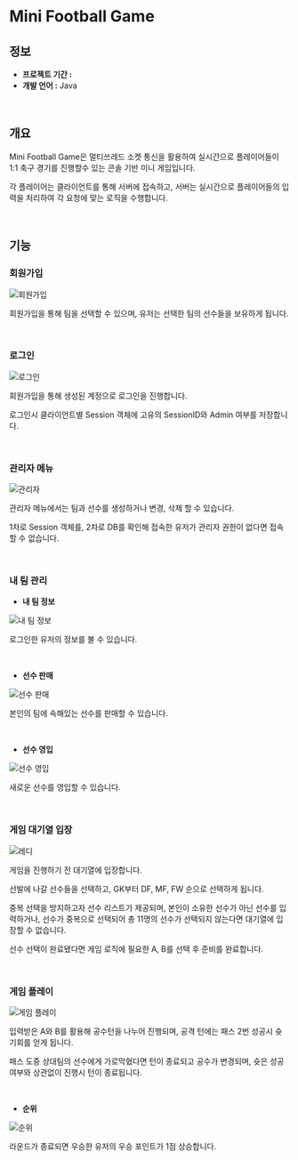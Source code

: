 # Mini Football Game

## 정보
- **프로젝트 기간 :** 
- **개발 언어 :** Java

&nbsp;

## 개요
Mini Football Game은 멀티쓰레드 소켓 통신을 활용하여 실시간으로 플레이어들이 1:1 축구 경기를 진행할수 있는 콘솔 기반 미니 게임입니다.

각 플레이어는 클라이언트를 통해 서버에 접속하고, 서버는 실시간으로 플레이어들의 입력을 처리하여 각 요청에 맞는 로직을 수행합니다.

&nbsp;

## 기능

### 회원가입

![회원가입](img/register.png)

회원가입을 통해 팀을 선택할 수 있으며, 유저는 선택한 팀의 선수들을 보유하게 됩니다.

&nbsp;

### 로그인

![로그인](img/login.png)

회원가입을 통해 생성된 계정으로 로그인을 진행합니다.

로그인시 클라이언트별 Session 객체에 고유의 SessionID와 Admin 여부를 저장합니다.

&nbsp;

### 관리자 메뉴

![관리자](img/admin_menu.png)

관리자 메뉴에서는 팀과 선수를 생성하거나 변경, 삭제 할 수 있습니다.

1차로 Session 객체를, 2차로 DB를 확인해 접속한 유저가 관리자 권한이 없다면 접속할 수 없습니다.

&nbsp;

### 내 팀 관리

- **내 팀 정보**

![내 팀 정보](img/my_team_info.png)

로그인한 유저의 정보를 볼 수 있습니다.

&nbsp;

- **선수 판매**

![선수 판매](img/sell_player.png)

본인의 팀에 속해있는 선수를 판매할 수 있습니다.

&nbsp;

- **선수 영입**

![선수 영입](img/sell_player.png)

새로운 선수를 영입할 수 있습니다.

&nbsp;

### 게임 대기열 입장

![레디](img/ready.png)

게임을 진행하기 전 대기열에 입장합니다.

선발에 나갈 선수들을 선택하고, GK부터 DF, MF, FW 순으로 선택하게 됩니다.

중복 선택을 방지하고자 선수 리스트가 제공되며, 본인이 소유한 선수가 아닌 선수를 입력하거나, 선수가 중복으로 선택되어 총 11명의 선수가 선택되지 않는다면 대기열에 입장할 수 없습니다.

선수 선택이 완료됐다면 게임 로직에 필요한 A, B를 선택 후 준비를 완료합니다.

&nbsp;

### 게임 플레이

![게임 플레이](img/play.png) 

입력받은 A와 B를 활용해 공수턴을 나누어 진행되며, 공격 턴에는 패스 2번 성공시 슛 기회를 얻게 됩니다.

패스 도중 상대팀의 선수에게 가로막혔다면 턴이 종료되고 공수가 변경되며, 슛은 성공 여부와 상관없이 진행시 턴이 종료됩니다.

&nbsp;

- **순위**

![순위](img/rank.png)

라운드가 종료되면 우승한 유저의 우승 포인트가 1점 상승합니다.
